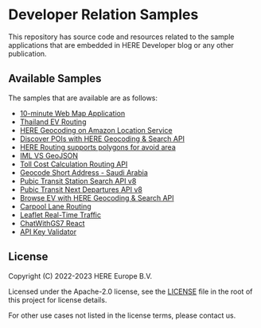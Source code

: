 # Developer Relation Samples

This repository has source code and resources related to the sample applications that are embedded in HERE Developer blog or any other publication.

## Available Samples

The samples that are available are as follows:

- [10-minute Web Map Application](https://github.com/heremaps/devrel-samples/tree/main/10-mins-web)
- [Thailand EV Routing](https://github.com/heremaps/devrel-samples/tree/main/ev-routing-via-waypoints-thailand)
- [HERE Geocoding on Amazon Location Service](https://github.com/heremaps/devrel-samples/tree/main/aws-here-geocoding)
- [Discover POIs with HERE Geocoding & Search API](https://github.com/heremaps/devrel-samples/tree/main/discover-poi)
- [HERE Routing supports polygons for avoid area](https://github.com/heremaps/devrel-samples/tree/main/polygon-avoid-routing)
- [IML VS GeoJSON](https://github.com/heremaps/devrel-samples/tree/main/iml-vs-geojson)
- [Toll Cost Calculation Routing API](https://github.com/heremaps/devrel-samples/tree/main/toll-cost-routing-api)
- [Geocode Short Address - Saudi Arabia](https://github.com/heremaps/devrel-samples/tree/main/geocode-short-address-sau)
- [Pubic Transit Station Search API v8](https://github.com/heremaps/devrel-samples/tree/main/public-transit-search-station)
- [Pubic Transit Next Departures API v8](https://github.com/heremaps/devrel-samples/tree/main/public-transit-next-departures)
- [Browse EV with HERE Geocoding & Search API](https://github.com/heremaps/devrel-samples/tree/main/browse-ev-geocoding)
- [Carpool Lane Routing](https://github.com/heremaps/devrel-samples/tree/main/carpool-lane-routing)
- [Leaflet Real-Time Traffic](https://github.com/heremaps/devrel-samples/tree/main/leaflet-traffic)
- [ChatWithGS7 React](https://github.com/heremaps/devrel-samples/tree/main/chatwithgs7-react)
- [API Key Validator](https://github.com/heremaps/devrel-samples/tree/main/api-key-validator)

## License

Copyright (C) 2022-2023 HERE Europe B.V.

Licensed under the Apache-2.0 license, see the [LICENSE](./LICENSE) file in the root of this project for license details.

For other use cases not listed in the license terms, please contact us.
